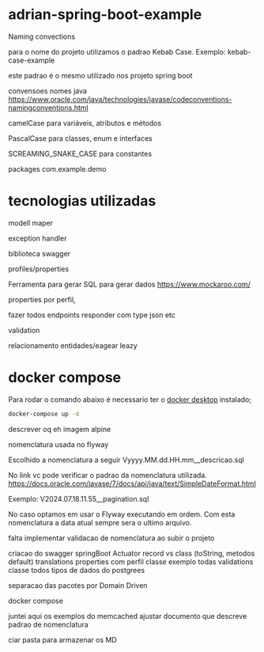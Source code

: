 # adrian-spring-boot-example

Naming convections

para o nome do projeto utilizamos o padrao Kebab Case.
Exemplo: kebab-case-example

este padrao é o mesmo utilizado nos projeto spring boot

convensoes nomes java
https://www.oracle.com/java/technologies/javase/codeconventions-namingconventions.html

camelCase para variáveis, atributos e métodos

PascalCase para classes, enum e interfaces

SCREAMING_SNAKE_CASE para constantes

packages com.example.demo

# tecnologias utilizadas
modell maper

exception handler

biblioteca swagger

profiles/properties


Ferramenta para gerar SQL para gerar dados https://www.mockaroo.com/


properties por perfil, 


fazer todos endpoints responder com type json etc

validation


relacionamento entidades/eagear leazy


# docker compose
Para rodar o comando abaixo é necessario ter o [docker desktop](https://www.docker.com/products/docker-desktop/) instalado;

```bash
docker-compose up -d
```

descrever oq eh imagem alpine



nomenclatura usada  no flyway

Escolhido a nomenclatura a seguir
Vyyyy.MM.dd.HH.mm__descricao.sql

No link vc pode verificar o padrao da nomenclatura utilizada.
https://docs.oracle.com/javase/7/docs/api/java/text/SimpleDateFormat.html

Exemplo:
V2024.07.18.11.55__pagination.sql

No caso optamos em usar o Flyway executando em ordem. Com esta nomenclatura a data atual sempre sera o ultimo arquivo.

falta implementar validacao de nomenclatura ao subir o projeto



criacao do swagger
springBoot Actuator
record vs class (toString, metodos default)
translations
properties com perfil
classe exemplo todas validations
classe todos tipos de dados do postgrees

separacao das pacotes por Domain Driven

docker compose

juntei aqui os exemplos do memcached
ajustar documento que descreve padrao de nomenclatura

ciar pasta para armazenar os MD

